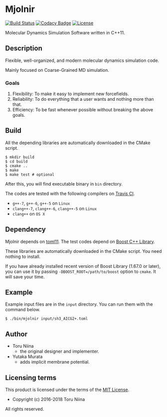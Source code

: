 # Mjolnir

[![Build Status](https://travis-ci.org/Mjolnir-MD/Mjolnir.svg?branch=master)](https://travis-ci.org/Mjolnir-MD/Mjolnir)
[![Codacy Badge](https://api.codacy.com/project/badge/Grade/dd4a2d8484e0409bb259c81fdefbb683)](https://www.codacy.com/app/ToruNiina/Mjolnir?utm_source=github.com&amp;utm_medium=referral&amp;utm_content=ToruNiina/Mjolnir&amp;utm_campaign=Badge_Grade)
[![License](https://img.shields.io/badge/license-MIT-blue.svg?style=flat)](LICENSE)

Molecular Dynamics Simulation Software written in C++11.

## Description

Flexible, well-organized, and modern molecular dynamics simulation code.

Mainly focused on Coarse-Grained MD simulation.

### Goals

1. Flexibility: To make it easy to implement new forcefields.
2. Reliability: To do everything that a user wants and nothing more than that.
3. Efficiency: To be fast whenever possible without breaking the above goals.

## Build

All the depending libraries are automatically downloaded in the CMake script.

```console
$ mkdir build
$ cd build
$ cmake ..
$ make
$ make test # optional
```

After this, you will find executable binary in `bin` directory.

The codes are tested with the following compilers on [Travis CI](https://travis-ci.org/ToruNiina/Mjolnir).
- `g++-7`, `g++-6`, `g++-5` on `Linux`
- `clang++-7`, `clang++-6`, `clang++-5` on `Linux`
- `clang++` on `OS X`

## Dependency

Mjolnir depends on [toml11](https://github.com/ToruNiina/toml11).
The test codes depend on [Boost C++ Library](https://www.boost.org/).

These libraries are automatically downloaded in the CMake script.
You need nothing to install.

If you have already installed recent version of Boost Library (1.67.0 or later),
you can use it by passing `-DBOOST_ROOT=/path/to/boost` option to `cmake`.
It will save your time.

## Example

Example input files are in the `input` directory.
You can run them with the command below.

```console
$ ./bin/mjolnir input/sh3_AICG2+.toml
```

## Author

- Toru Niina
  - the original designer and implementer.
- Yutaka Murata
  - adds implicit membrane potential.

## Licensing terms

This product is licensed under the terms of the [MIT License](LICENSE).

- Copyright (c) 2016-2018 Toru Niina

All rights reserved.
